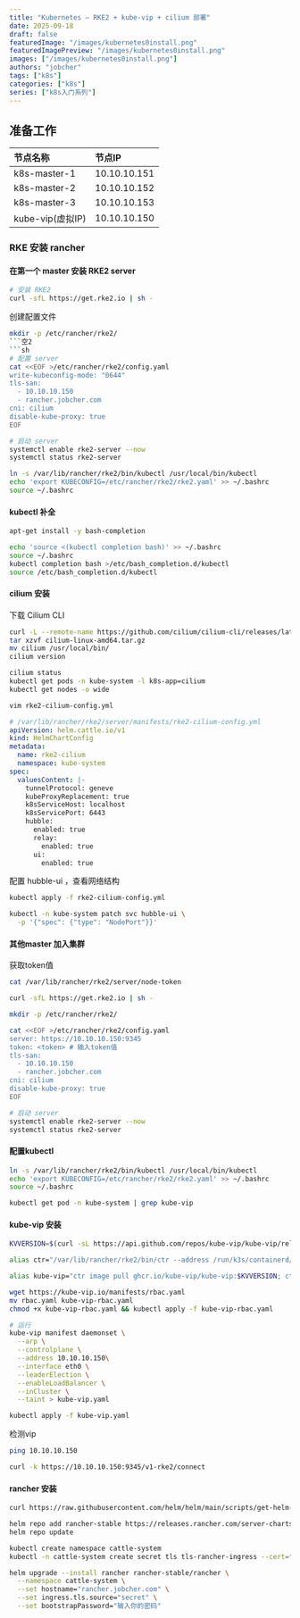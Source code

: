 ```yaml
---
title: "Kubernetes — RKE2 + kube-vip + cilium 部署"
date: 2025-09-18
draft: false
featuredImage: "/images/kubernetes0install.png"
featuredImagePreview: "/images/kubernetes0install.png"
images: ["/images/kubernetes0install.png"]
authors: "jobcher"
tags: ["k8s"]
categories: ["k8s"]
series: ["k8s入门系列"]
---
```

## 准备工作
|节点名称|节点IP|
|:----|:----|
|k8s-master-1|10.10.10.151|
|k8s-master-2|10.10.10.152|
|k8s-master-3|10.10.10.153|
|kube-vip(虚拟IP)|10.10.10.150|

### RKE 安装 rancher
#### 在第一个 master 安装 RKE2 server
```sh
# 安装 RKE2
curl -sfL https://get.rke2.io | sh -
```
创建配置文件
```sh
mkdir -p /etc/rancher/rke2/
```空2
```sh
# 配置 server
cat <<EOF >/etc/rancher/rke2/config.yaml
write-kubeconfig-mode: "0644"
tls-san:
  - 10.10.10.150
  - rancher.jobcher.com
cni: cilium
disable-kube-proxy: true
EOF
```
```sh
# 启动 server
systemctl enable rke2-server --now
systemctl status rke2-server
```
```sh
ln -s /var/lib/rancher/rke2/bin/kubectl /usr/local/bin/kubectl
echo 'export KUBECONFIG=/etc/rancher/rke2/rke2.yaml' >> ~/.bashrc
source ~/.bashrc
```
#### kubectl 补全
```sh
apt-get install -y bash-completion
```
```sh
echo 'source <(kubectl completion bash)' >> ~/.bashrc
source ~/.bashrc
kubectl completion bash >/etc/bash_completion.d/kubectl
source /etc/bash_completion.d/kubectl
```
#### cilium 安装
下载 Cilium CLI

```sh
curl -L --remote-name https://github.com/cilium/cilium-cli/releases/latest/download/cilium-linux-amd64.tar.gz
tar xzvf cilium-linux-amd64.tar.gz
mv cilium /usr/local/bin/
cilium version

```
```sh
cilium status
kubectl get pods -n kube-system -l k8s-app=cilium
kubectl get nodes -o wide
```
```sh
vim rke2-cilium-config.yml
```
```yaml
# /var/lib/rancher/rke2/server/manifests/rke2-cilium-config.yml
apiVersion: helm.cattle.io/v1
kind: HelmChartConfig
metadata:
  name: rke2-cilium
  namespace: kube-system
spec:
  valuesContent: |-
    tunnelProtocol: geneve
    kubeProxyReplacement: true
    k8sServiceHost: localhost
    k8sServicePort: 6443
    hubble:
      enabled: true
      relay:
        enabled: true
      ui:
        enabled: true
```
配置 hubble-ui ，查看网络结构
```sh
kubectl apply -f rke2-cilium-config.yml

kubectl -n kube-system patch svc hubble-ui \
  -p '{"spec": {"type": "NodePort"}}'

```

#### 其他master 加入集群
获取token值
```sh
cat /var/lib/rancher/rke2/server/node-token
```
```sh
curl -sfL https://get.rke2.io | sh -
```
```sh
mkdir -p /etc/rancher/rke2/
```
```sh
cat <<EOF >/etc/rancher/rke2/config.yaml
server: https://10.10.10.150:9345
token: <token> # 输入token值
tls-san:
  - 10.10.10.150
  - rancher.jobcher.com
cni: cilium
disable-kube-proxy: true
EOF
```
```sh
# 启动 server
systemctl enable rke2-server --now
systemctl status rke2-server
```


#### 配置kubectl
```sh
ln -s /var/lib/rancher/rke2/bin/kubectl /usr/local/bin/kubectl
echo 'export KUBECONFIG=/etc/rancher/rke2/rke2.yaml' >> ~/.bashrc
source ~/.bashrc
```

```sh
kubectl get pod -n kube-system | grep kube-vip
```

#### kube-vip 安装
```sh
KVVERSION=$(curl -sL https://api.github.com/repos/kube-vip/kube-vip/releases | jq -r ".[0].name")
```
```sh
alias ctr="/var/lib/rancher/rke2/bin/ctr --address /run/k3s/containerd/containerd.sock"
```
```sh
alias kube-vip="ctr image pull ghcr.io/kube-vip/kube-vip:$KVVERSION; ctr run --rm --net-host ghcr.io/kube-vip/kube-vip:$KVVERSION vip /kube-vip"
```
```sh
wget https://kube-vip.io/manifests/rbac.yaml
mv rbac.yaml kube-vip-rbac.yaml
chmod +x kube-vip-rbac.yaml && kubectl apply -f kube-vip-rbac.yaml
```
```sh
# 运行
kube-vip manifest daemonset \
  --arp \
  --controlplane \
  --address 10.10.10.150\
  --interface eth0 \
  --leaderElection \
  --enableLoadBalancer \
  --inCluster \
  --taint > kube-vip.yaml
```
```sh
kubectl apply -f kube-vip.yaml
```
检测vip
```sh
ping 10.10.10.150
```
```sh
curl -k https://10.10.10.150:9345/v1-rke2/connect
```
#### rancher 安装
```sh
curl https://raw.githubusercontent.com/helm/helm/main/scripts/get-helm-3 | bash

helm repo add rancher-stable https://releases.rancher.com/server-charts/stable
helm repo update

kubectl create namespace cattle-system
kubectl -n cattle-system create secret tls tls-rancher-ingress --cert=fullchain.pem --key=privkey.pem
```
```sh
helm upgrade --install rancher rancher-stable/rancher \
  --namespace cattle-system \
  --set hostname="rancher.jobcher.com" \
  --set ingress.tls.source="secret" \
  --set bootstrapPassword="输入你的密码"
```
